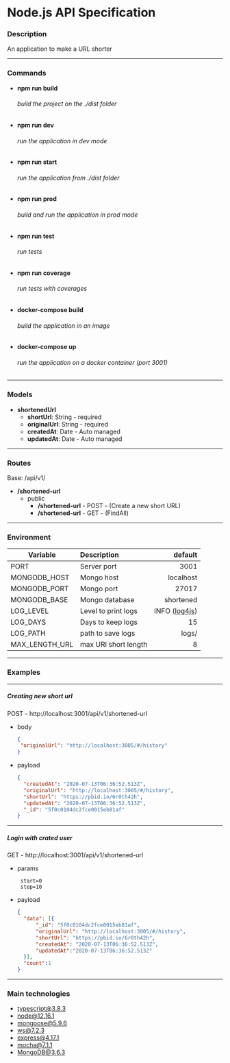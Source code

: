 # Node.js API Specification

### Description

An application to make a URL shorter 

---
### Commands
- **npm run build**
    ###### build the project on the ./dist folder
- **npm run dev**
    ###### run the application in dev mode
- **npm run start**
    ###### run the application from ./dist folder
- **npm run prod**
    ###### build and run the application in prod mode
- **npm run test**
    ###### run tests    
- **npm run coverage**
    ###### run tests with coverages
- **docker-compose build**
    ###### build the application in an image
- **docker-compose up**
    ###### run the application on a docker container (port 3001)
        
---
### Models
- **shortenedUrl**
    - **shortUrl**: String - required
    - **originalUrl**: String - required
    - **createdAt**: Date - Auto managed
    - **updatedAt**: Date - Auto managed

---
### Routes
Base: /api/v1/
- **/shortened-url**
  - public
    - **/shortened-url** - POST - (Create a new short URL)
    - **/shortened-url** - GET - (FindAll)
---
### Environment
|   Variable     | Description         |  default      |
| -------------  | :------------------ | ------------: |
| PORT           | Server port         |  3001         |
| MONGODB_HOST   | Mongo host          |  localhost    |
| MONGODB_PORT   | Mongo port          |  27017        |
| MONGODB_BASE   | Mongo database      |  shortened    |
| LOG_LEVEL      | Level to print logs |  INFO ([log4js](https://www.npmjs.com/package/log4js))|
| LOG_DAYS       | Days to keep logs   |  15           |
| LOG_PATH       | path to save logs   |  logs/        |
| MAX_LENGTH_URL | max URl short length|  8            |
---
### Examples

---
##### Creating new short url
POST - http://localhost:3001/api/v1/shortened-url
- body
    ```json
   {
     "originalUrl": "http://localhost:3005/#/history"
   }
    ```
- payload
    ```json
    {
      "createdAt": "2020-07-13T06:36:52.513Z",
      "originalUrl": "http://localhost:3005/#/history",
      "shortUrl": "https://pbid.io/6r0th42h",
      "updatedAt": "2020-07-13T06:36:52.513Z",
      "_id": "5f0c0104dc2fce0015eb81af"
    }
    ```
---  
##### Login with crated user
GET - http://localhost:3001/api/v1/shortened-url
- params
    ```text
     start=0
     step=10
    ```
- payload
    ```json
    {
      "data": [{
          "_id": "5f0c0104dc2fce0015eb81af",
          "originalUrl": "http://localhost:3005/#/history", 
          "shortUrl": "https://pbid.io/6r0th42h", 
          "createdAt": "2020-07-13T06:36:52.513Z",
          "updatedAt":"2020-07-13T06:36:52.513Z"
      }],
      "count":1
    }
    ```
---
### Main technologies

- typescript@3.8.3
- node@12.16.1
- mongoose@5.9.6
- ws@7.2.3
- express@4.17.1
- mocha@7.1.1
- MongoDB@3.6.3
